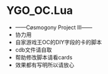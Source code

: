 # YGO_OC.Lua
- ——Cøsmogony Project Ⅲ——
- 协力用
- 自家游戏王OC的DIY字段的卡的脚本
- cdb文件请自取
- 帮助修改脚本请看cards
- 效果都有写明所以请放心
